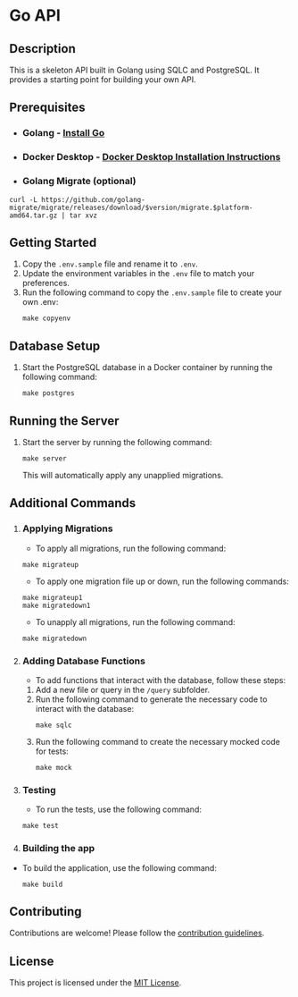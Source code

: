 # Go API

## Description

This is a skeleton API built in Golang using SQLC and PostgreSQL. It provides a starting point for building your own API.

## Prerequisites

- ### Golang - [Install Go](https://go.dev/doc/install)
- ### Docker Desktop - [Docker Desktop Installation Instructions](https://docs.docker.com/desktop/)
- ### Golang Migrate (optional)

```
curl -L https://github.com/golang-migrate/migrate/releases/download/$version/migrate.$platform-amd64.tar.gz | tar xvz
```

## Getting Started

1. Copy the `.env.sample` file and rename it to `.env`.
2. Update the environment variables in the `.env` file to match your preferences.
3. Run the following command to copy the `.env.sample` file to create your own .env:
   ```
   make copyenv
   ```

## Database Setup

1. Start the PostgreSQL database in a Docker container by running the following command:
   ```
   make postgres
   ```

## Running the Server

1. Start the server by running the following command:
   ```
   make server
   ```
   This will automatically apply any unapplied migrations.

## Additional Commands

1. ### Applying Migrations

   - To apply all migrations, run the following command:

   ```
   make migrateup
   ```

   - To apply one migration file up or down, run the following commands:

   ```
   make migrateup1
   make migratedown1
   ```

   - To unapply all migrations, run the following command:

   ```
   make migratedown
   ```

2. ### Adding Database Functions

   - To add functions that interact with the database, follow these steps:

   1. Add a new file or query in the `/query` subfolder.
   2. Run the following command to generate the necessary code to interact with the database:
      ```
      make sqlc
      ```
   3. Run the following command to create the necessary mocked code for tests:
      ```
      make mock
      ```

3. ### Testing

   - To run the tests, use the following command:

   ```
   make test
   ```

4. ### Building the app

- To build the application, use the following command:
  ```
  make build
  ```

## Contributing

Contributions are welcome! Please follow the [contribution guidelines](CONTRIBUTING.md).

## License

This project is licensed under the [MIT License](LICENSE).
